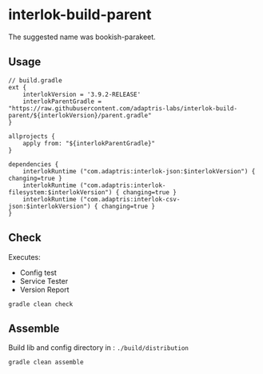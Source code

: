 # interlok-build-parent

The suggested name was bookish-parakeet.

## Usage

```
// build.gradle
ext {
    interlokVersion = '3.9.2-RELEASE'
    interlokParentGradle = "https://raw.githubusercontent.com/adaptris-labs/interlok-build-parent/${interlokVersion}/parent.gradle"
}

allprojects {
    apply from: "${interlokParentGradle}"
}

dependencies { 
    interlokRuntime ("com.adaptris:interlok-json:$interlokVersion") { changing=true }
    interlokRuntime ("com.adaptris:interlok-filesystem:$interlokVersion") { changing=true }
    interlokRuntime ("com.adaptris:interlok-csv-json:$interlokVersion") { changing=true }
}
```

## Check

Executes:
 * Config test
 * Service Tester
 * Version Report

```
gradle clean check 
```

## Assemble

Build lib and config directory in : `./build/distribution`

```
gradle clean assemble
```
